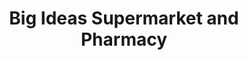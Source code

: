 ---
title: "Big Ideas Supermarket and Pharmacy"
url: /gwarinpa-estate/big-ideas-supermarket-and-pharmacy/
shop: supermarket
---
